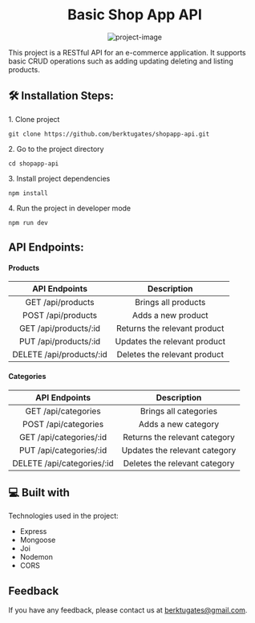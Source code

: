 <h1 align="center" id="title">Basic Shop App API</h1>

<p align="center"><img src="https://socialify.git.ci/berktugates/shopapp-api/image?font=Inter&amp;language=1&amp;name=1&amp;owner=1&amp;pattern=Plus&amp;theme=Light" alt="project-image"></p>

<p id="description">This project is a RESTful API for an e-commerce application. It supports basic CRUD operations such as adding updating deleting and listing products.</p>

## 🛠️ Installation Steps:

<p>1. Clone project</p>

```
git clone https://github.com/berktugates/shopapp-api.git
```

<p>2. Go to the project directory</p>

```
cd shopapp-api
```

<p>3. Install project dependencies</p>

```
npm install
```

<p>4. Run the project in developer mode</p>

```
npm run dev
```

## API Endpoints:

<h4>Products</h4>

|     API Endpoints     	|          Description         	|
|:---------------------:	|:----------------------------:	|
| GET /api/products     	| Brings all products          	|
| POST /api/products    	| Adds a new product           	|
| GET /api/products/:id 	| Returns the relevant product 	|
| PUT /api/products/:id 	| Updates the relevant product 	|
| DELETE /api/products/:id  | Deletes the relevant product 	|

<h4>Categories</h4>

|     API Endpoints     	|          Description         	|
|:---------------------:	|:----------------------------:	|
| GET /api/categories     	| Brings all categories        	|
| POST /api/categories    	| Adds a new category          	|
| GET /api/categories/:id 	| Returns the relevant category	|
| PUT /api/categories/:id 	| Updates the relevant category	|
| DELETE /api/categories/:id| Deletes the relevant category |

  
## 💻 Built with

Technologies used in the project:

*   Express
*   Mongoose
*   Joi
*   Nodemon
*   CORS

## Feedback

If you have any feedback, please contact us at berktugates@gmail.com.